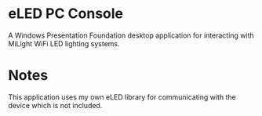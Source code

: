 # eLED PC Console

A Windows Presentation Foundation desktop application for interacting with MiLight WiFi LED lighting systems. 

# Notes

This application uses my own eLED library for communicating with the device which is not included.
